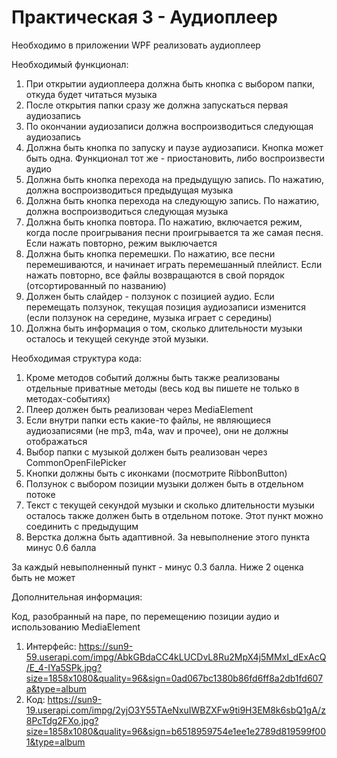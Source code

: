 # Практическая 3 - Аудиоплеер
Необходимо в приложении WPF реализовать аудиоплеер

Необходимый функционал:
1. При открытии аудиоплеера должна быть кнопка с выбором папки, откуда будет читаться музыка
2. После открытия папки сразу же должна запускаться первая аудиозапись
3. По окончании аудиозаписи должна воспроизводиться следующая аудиозапись
4. Должна быть кнопка по запуску и паузе аудиозаписи. Кнопка может быть одна. Функционал тот же - приостановить, либо воспроизвести аудио
5. Должна быть кнопка перехода на предыдущую запись. По нажатию, должна воспроизводиться предыдущая музыка  
6. Должна быть кнопка перехода на следующую запись. По нажатию, должна воспроизводиться следующая музыка
7. Должна быть кнопка повтора. По нажатию, включается режим, когда после проигрывания песни проигрывается та же самая песня. Если нажать повторно, режим выключается
8. Должна быть кнопка перемешки. По нажатию, все песни перемешиваются, и начинает играть перемешанный плейлист. Если нажать повторно, все файлы возвращаются в свой порядок (отсортированный по названию)
9. Должен быть слайдер - ползунок с позицией аудио. Если перемещать ползунок, текущая позиция аудиозаписи изменится (если ползунок на середине, музыка играет с середины)
10. Должна быть информация о том, сколько длительности музыки осталось и текущей секунде этой музыки.

Необходимая структура кода:
1. Кроме методов событий должны быть также реализованы отдельные приватные методы (весь код вы пишете не только в методах-событиях)
2. Плеер должен быть реализован через MediaElement
3. Если внутри папки есть какие-то файлы, не являющиеся аудиозаписями (не mp3, m4a, wav и прочее), они не должны отображаться
4. Выбор папки с музыкой должен быть реализован через CommonOpenFilePicker
5. Кнопки должны быть с иконками (посмотрите RibbonButton)
6. Ползунок с выбором позиции музыки должен быть в отдельном потоке
7. Текст с текущей секундой музыки и сколько длительности музыки осталось также должен быть в отдельном потоке. Этот пункт можно соединить с предыдущим
8. Верстка должна быть адаптивной. За невыполнение этого пункта минус 0.6 балла

За каждый невыполненный пункт - минус 0.3 балла. Ниже 2 оценка быть не может

Дополнительная информация:

Код, разобранный на паре, по перемещению позиции аудио и использованию MediaElement
1. Интерфейс: https://sun9-59.userapi.com/impg/AbkGBdaCC4kLUCDvL8Ru2MpX4j5MMxI_dExAcQ/E_4-IYa5SPk.jpg?size=1858x1080&quality=96&sign=0ad067bc1380b86fd6ff8a2db1fd607a&type=album
2. Код: https://sun9-19.userapi.com/impg/2yjO3Y55TAeNxuIWBZXFw9ti9H3EM8k6sbQ1gA/z8PcTdg2FXo.jpg?size=1858x1080&quality=96&sign=b6518959754e1ee1e2789d819599f001&type=album
